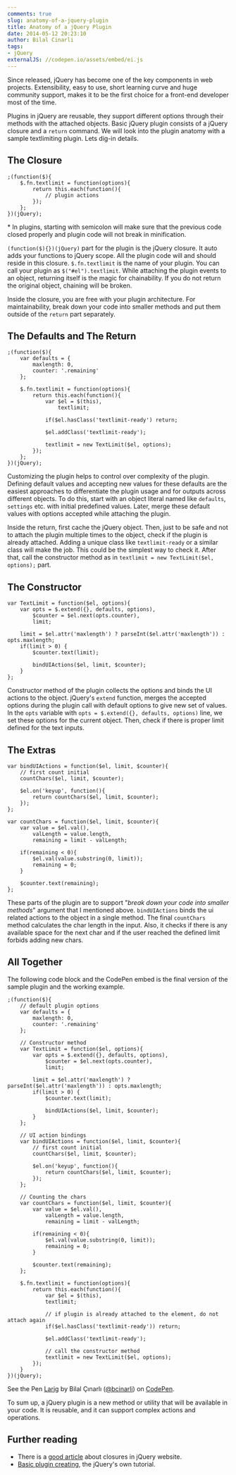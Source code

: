 ```yaml
---
comments: true
slug: anatomy-of-a-jquery-plugin
title: Anatomy of a jQuery Plugin
date: 2014-05-12 20:23:10
author: Bilal Cinarli
tags:
- jQuery
externalJS: //codepen.io/assets/embed/ei.js
---
```

Since released, jQuery has become one of the key components in web projects. Extensibility, easy to use,
short learning curve and huge community support, makes it to be the first choice for a front-end developer most
 of the time.

Plugins in jQuery are reusable, they support different options through their methods with the attached
objects. Basic
 jQuery plugin consists of a jQuery closure and a `return` command. We will look into the plugin anatomy with a sample
 textlimiting plugin. Lets dig-in details.

## The Closure
``` {.language-javascript}
;(function($){
    $.fn.textlimit = function(options){
        return this.each(function(){
            // plugin actions
        });
    };
})(jQuery);
```
<p class="note">* In plugins, starting with semicolon will make sure that the previous code closed properly and plugin
code will not break in minification.</p>

`(function($){})(jQuery)` part for the plugin is the jQuery closure. It auto adds your functions to jQuery scope. All
the plugin code will and should reside in this closure. `$.fn.textlimit` is the name of your plugin. You can call your plugin as `$("#el").textlimit`. While attaching the plugin events to an object, returning itself is the magic for chainability. If you do not return the original object, chaining will be broken.

Inside the closure, you are free with your plugin architecture. For maintainability,
break down your code into smaller methods and put them outside of the `return` part separately.

## The Defaults and The Return
``` {.language-javascript}
;(function($){
    var defaults = {
        maxlength: 0,
        counter: '.remaining'
    };

    $.fn.textlimit = function(options){
        return this.each(function(){
            var $el = $(this),
                textlimit;

            if($el.hasClass('textlimit-ready') return;

            $el.addClass('textlimit-ready');

            textlimit = new TextLimit($el, options);
        });
    };
})(jQuery);
```
Customizing the plugin helps to control over complexity of the plugin. Defining default values and accepting new
values for these defaults are the easiest approaches to differentiate the plugin usage and for outputs across
different objects.
 To do this, start with an object literal named like `defaults`, `settings` etc. with initial predefined values. Later,
 merge these default values with options accepted while attaching the plugin.

Inside the return, first cache the jQuery object. Then, just to be safe and not to attach the plugin multiple times
to the object, check if the plugin is already attached. Adding a unique class like `textlimit-ready` or a
similar class will make the job. This could be the simplest way to check it. After that,
call the constructor method as in `textlimit = new TextLimit($el, options);` part.

## The Constructor
``` {.language-javascript}
var TextLimit = function($el, options){
    var opts = $.extend({}, defaults, options),
        $counter = $el.next(opts.counter),
        limit;

    limit = $el.attr('maxlength') ? parseInt($el.attr('maxlength')) : opts.maxlength;
    if(limit > 0) {
        $counter.text(limit);

        bindUIActions($el, limit, $counter);
    }
};
```
Constructor method of the plugin collects the options and binds the UI actions to the
object. jQuery's `extend` function, merges the accepted options during the plugin call with default options to give
new set of values. In the `opts` variable with `opts = $.extend({}, defaults, options)` line,
we set these options for the current object. Then, check if there is proper limit defined for the text inputs.

## The Extras
``` {.language-javascript}
var bindUIActions = function($el, limit, $counter){
    // first count initial
    countChars($el, limit, $counter);

    $el.on('keyup', function(){
        return countChars($el, limit, $counter);
    });
};

var countChars = function($el, limit, $counter){
    var value = $el.val(),
        valLength = value.length,
        remaining = limit - valLength;

    if(remaining < 0){
        $el.val(value.substring(0, limit));
        remaining = 0;
    }

    $counter.text(remaining);
};
```
These parts of the plugin are to support "_break down your code into smaller methods_" argument that I mentioned
above. `bindUIActions` binds the ui related actions to the object in a single method. The final `countChars` method calculates the char length in the input. Also, it checks if there is any available space for the next char and if the user reached the defined limit forbids adding new chars.

## All Together
The following code block and the CodePen embed is the final version of the sample plugin and the working example.
``` {.language-javascript}
;(function($){
    // default plugin options
    var defaults = {
        maxlength: 0,
        counter: '.remaining'
    };

    // Constructor method
    var TextLimit = function($el, options){
        var opts = $.extend({}, defaults, options),
            $counter = $el.next(opts.counter),
            limit;

        limit = $el.attr('maxlength') ? parseInt($el.attr('maxlength')) : opts.maxlength;
        if(limit > 0) {
            $counter.text(limit);

            bindUIActions($el, limit, $counter);
        }
    };

    // UI action bindings
    var bindUIActions = function($el, limit, $counter){
        // first count initial
        countChars($el, limit, $counter);

        $el.on('keyup', function(){
            return countChars($el, limit, $counter);
        });
    };

    // Counting the chars
    var countChars = function($el, limit, $counter){
        var value = $el.val(),
            valLength = value.length,
            remaining = limit - valLength;

        if(remaining < 0){
            $el.val(value.substring(0, limit));
            remaining = 0;
        }

        $counter.text(remaining);
    };

    $.fn.textlimit = function(options){
        return this.each(function(){
            var $el = $(this),
            textlimit;

            // if plugin is already attached to the element, do not attach again
            if($el.hasClass('textlimit-ready')) return;

            $el.addClass('textlimit-ready');

            // call the constructor method
            textlimit = new TextLimit($el, options);
        });
    }
})(jQuery);
```

<p data-height="268" data-theme-id="0" data-slug-hash="Larjg" data-default-tab="result" class='codepen'>See the Pen <a href='http://codepen.io/bcinarli/pen/Larjg/'>Larjg</a> by Bilal Çınarlı (<a href='http://codepen.io/bcinarli'>@bcinarli</a>) on <a href='http://codepen.io'>CodePen</a>.</p>

To sum up, a jQuery plugin is a new method or utility that will be available in your code. It is reusable, and it can support complex actions and operations.

## Further reading
* There is a [good article](https://learn.jquery.com/javascript-101/closures/) about closures in jQuery website.
* [Basic plugin creating](https://learn.jquery.com/plugins/basic-plugin-creation/), the jQuery's own tutorial.